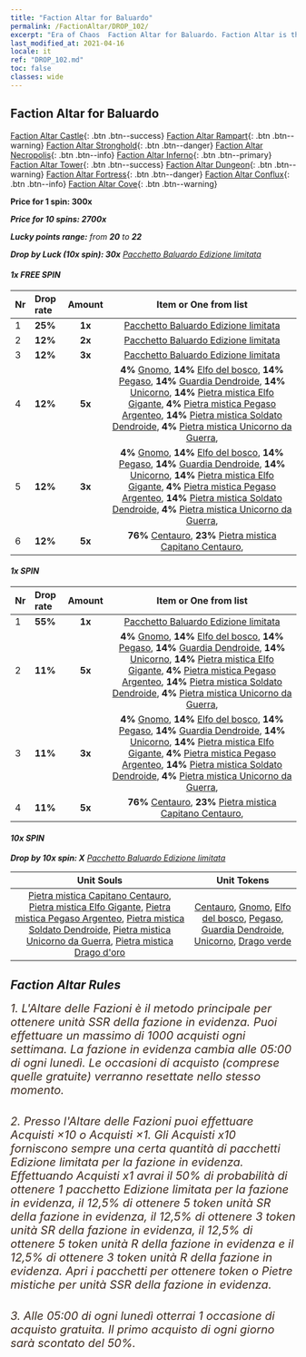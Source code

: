 ```yaml
---
title: "Faction Altar for Baluardo"
permalink: /FactionAltar/DROP_102/
excerpt: "Era of Chaos  Faction Altar for Baluardo. Faction Altar is the primary method for obtaining SSR units from the popular faction. Limited to 1,000 purchases each week. The popular faction changes at 05:00 every Monday. Purchase attempts and free purchase attempts will also reset then."
last_modified_at: 2021-04-16
locale: it
ref: "DROP_102.md"
toc: false
classes: wide
---
```


##  Faction Altar for **Baluardo**

  [Faction Altar Castle](/it/FactionAltar/DROP_101/){: .btn .btn--success} [Faction Altar Rampart](/it/FactionAltar/DROP_102/){: .btn .btn--warning} [Faction Altar Stronghold](/it/FactionAltar/DROP_103/){: .btn .btn--danger} [Faction Altar Necropolis](/it/FactionAltar/DROP_104/){: .btn .btn--info} [Faction Altar Inferno](/it/FactionAltar/DROP_105/){: .btn .btn--primary} [Faction Altar Tower](/it/FactionAltar/DROP_106/){: .btn .btn--success} [Faction Altar Dungeon](/it/FactionAltar/DROP_107/){: .btn .btn--warning} [Faction Altar Fortress](/it/FactionAltar/DROP_108/){: .btn .btn--danger} [Faction Altar Conflux](/it/FactionAltar/DROP_109/){: .btn .btn--info} [Faction Altar Cove](/it/FactionAltar/DROP_112/){: .btn .btn--warning} 

  **Price for 1 spin: 300x** <i class="fas fa-gem"/>

  **Price for 10 spins: 2700x** <i class="fas fa-gem"/>

  **Lucky points range:** from **20** to **22**

  **Drop by Luck (10x spin): 30x** [Pacchetto Baluardo Edizione limitata](/it/Items/con_2101/)

####  1x FREE SPIN 

  |    Nr    |  Drop rate  |  Amount   |   Item or One from list  |
  |:---------|:------------|:---------:|:------------------------:|
  | 1 | **25%** | **1x** | [Pacchetto Baluardo Edizione limitata](/it/Items/con_2101/) |
  | 2 | **12%** | **2x** | [Pacchetto Baluardo Edizione limitata](/it/Items/con_2101/) |
  | 3 | **12%** | **3x** | [Pacchetto Baluardo Edizione limitata](/it/Items/con_2101/) |
  | 4 | **12%** | **5x** |  **4%** [Gnomo](/it/Items/unt_200/),  **14%** [Elfo del bosco](/it/Items/unt_201/),  **14%** [Pegaso](/it/Items/unt_202/),  **14%** [Guardia Dendroide](/it/Items/unt_203/),  **14%** [Unicorno](/it/Items/unt_204/),  **14%** [Pietra mistica Elfo Gigante](/it/Items/unt_291/),  **4%** [Pietra mistica Pegaso Argenteo](/it/Items/unt_292/),  **14%** [Pietra mistica Soldato Dendroide](/it/Items/unt_293/),  **4%** [Pietra mistica Unicorno da Guerra](/it/Items/unt_294/),  |
  | 5 | **12%** | **3x** |  **4%** [Gnomo](/it/Items/unt_200/),  **14%** [Elfo del bosco](/it/Items/unt_201/),  **14%** [Pegaso](/it/Items/unt_202/),  **14%** [Guardia Dendroide](/it/Items/unt_203/),  **14%** [Unicorno](/it/Items/unt_204/),  **14%** [Pietra mistica Elfo Gigante](/it/Items/unt_291/),  **4%** [Pietra mistica Pegaso Argenteo](/it/Items/unt_292/),  **14%** [Pietra mistica Soldato Dendroide](/it/Items/unt_293/),  **4%** [Pietra mistica Unicorno da Guerra](/it/Items/unt_294/),  |
  | 6 | **12%** | **5x** |  **76%** [Centauro](/it/Items/unt_199/),  **23%** [Pietra mistica Capitano Centauro](/it/Items/unt_290/),  |


####  1x SPIN 

  |    Nr    |  Drop rate  |  Amount   |   Item or One from list  |
  |:---------|:------------|:---------:|:------------------------:|
  | 1 | **55%** | **1x** | [Pacchetto Baluardo Edizione limitata](/it/Items/con_2101/) |
  | 2 | **11%** | **5x** |  **4%** [Gnomo](/it/Items/unt_200/),  **14%** [Elfo del bosco](/it/Items/unt_201/),  **14%** [Pegaso](/it/Items/unt_202/),  **14%** [Guardia Dendroide](/it/Items/unt_203/),  **14%** [Unicorno](/it/Items/unt_204/),  **14%** [Pietra mistica Elfo Gigante](/it/Items/unt_291/),  **4%** [Pietra mistica Pegaso Argenteo](/it/Items/unt_292/),  **14%** [Pietra mistica Soldato Dendroide](/it/Items/unt_293/),  **4%** [Pietra mistica Unicorno da Guerra](/it/Items/unt_294/),  |
  | 3 | **11%** | **3x** |  **4%** [Gnomo](/it/Items/unt_200/),  **14%** [Elfo del bosco](/it/Items/unt_201/),  **14%** [Pegaso](/it/Items/unt_202/),  **14%** [Guardia Dendroide](/it/Items/unt_203/),  **14%** [Unicorno](/it/Items/unt_204/),  **14%** [Pietra mistica Elfo Gigante](/it/Items/unt_291/),  **4%** [Pietra mistica Pegaso Argenteo](/it/Items/unt_292/),  **14%** [Pietra mistica Soldato Dendroide](/it/Items/unt_293/),  **4%** [Pietra mistica Unicorno da Guerra](/it/Items/unt_294/),  |
  | 4 | **11%** | **5x** |  **76%** [Centauro](/it/Items/unt_199/),  **23%** [Pietra mistica Capitano Centauro](/it/Items/unt_290/),  |


####  10x SPIN 

  **Drop by 10x spin: X** [Pacchetto Baluardo Edizione limitata](/it/Items/con_2101/)

  |    Unit Souls    |  Unit Tokens  |
  |:----------------:|:-------------:|
  | [Pietra mistica Capitano Centauro](/it/Items/unt_290/), [Pietra mistica Elfo Gigante](/it/Items/unt_291/), [Pietra mistica Pegaso Argenteo](/it/Items/unt_292/), [Pietra mistica Soldato Dendroide](/it/Items/unt_293/), [Pietra mistica Unicorno da Guerra](/it/Items/unt_294/), [Pietra mistica Drago d'oro](/it/Items/unt_295/) | [Centauro](/it/Items/unt_199/), [Gnomo](/it/Items/unt_200/), [Elfo del bosco](/it/Items/unt_201/), [Pegaso](/it/Items/unt_202/), [Guardia Dendroide](/it/Items/unt_203/), [Unicorno](/it/Items/unt_204/), [Drago verde](/it/Items/unt_205/) |



## Faction Altar Rules

  <span style="color: #3c2a1e;font-size:20px">1. L'Altare delle Fazioni è il metodo principale per ottenere unità SSR della fazione in evidenza. Puoi effettuare un massimo di 1000 acquisti ogni settimana. La fazione in evidenza cambia alle 05:00 di ogni lunedì. Le occasioni di acquisto (comprese quelle gratuite) verranno resettate nello stesso momento.</span><br/>

<br/>  <span style="color: #3c2a1e;font-size:20px">2. Presso l'Altare delle Fazioni puoi effettuare Acquisti ×10 o Acquisti ×1. Gli Acquisti x10 forniscono sempre una certa quantità di pacchetti Edizione limitata per la fazione in evidenza. Effettuando Acquisti x1 avrai il 50% di probabilità di ottenere 1 pacchetto Edizione limitata per la fazione in evidenza, il 12,5% di ottenere 5 token unità SR della fazione in evidenza, il 12,5% di ottenere 3 token unità SR della fazione in evidenza, il 12,5% di ottenere 5 token unità R della fazione in evidenza e il 12,5% di ottenere 3 token unità R della fazione in evidenza. Apri i pacchetti per ottenere token o Pietre mistiche per unità SSR della fazione in evidenza.</span>

<br/>  <span style="color: #3c2a1e;font-size:20px">3. Alle 05:00 di ogni lunedì otterrai 1 occasione di acquisto gratuita. Il primo acquisto di ogni giorno sarà scontato del 50%.</span><br/>

<br/>